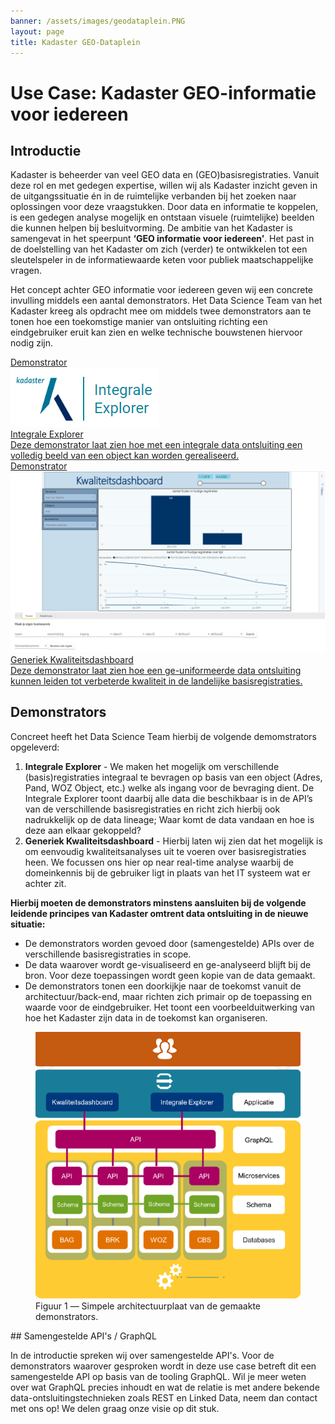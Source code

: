 ```yaml
---
banner: /assets/images/geodataplein.PNG
layout: page
title: Kadaster GEO-Dataplein
---
```

# Use Case: Kadaster GEO-informatie voor iedereen

## Introductie

Kadaster is beheerder van veel GEO data en (GEO)basisregistraties. Vanuit deze rol en met gedegen expertise, willen wij als Kadaster inzicht
geven in de uitgangssituatie én in de ruimtelijke verbanden bij het zoeken naar oplossingen voor deze vraagstukken. Door data en informatie te koppelen, 
is een gedegen analyse mogelijk en ontstaan visuele (ruimtelijke) beelden die kunnen helpen bij besluitvorming.
De ambitie van het Kadaster is samengevat in het speerpunt **‘GEO informatie voor iedereen’**. Het past in de doelstelling
van het Kadaster om zich (verder) te ontwikkelen tot een sleutelspeler in de informatiewaarde keten voor publiek maatschappelijke vragen.

Het concept achter GEO informatie voor iedereen geven wij een concrete invulling middels een aantal demonstrators. Het Data Science Team van het Kadaster kreeg als opdracht mee
om middels twee demonstrators aan te tonen hoe een toekomstige manier van ontsluiting richting een eindgebruiker eruit kan zien en welke technische bouwstenen hiervoor nodig zijn.

<div class="cards-wrapper">
  <a href="/demonstrators/integrale-explorer/index.html">
    <div class="card">
      <div class="card-type">Demonstrator</div>
      <img class="card-image" src="/assets/images/logoexplorer.PNG" alt="Integrale explorer logo">
      <div class="card-title">Integrale Explorer</div>
      <div class="card-description">Deze demonstrator laat zien hoe met een integrale data ontsluiting een volledig beeld van een object kan worden gerealiseerd.</div>
    </div>
  </a>
  <a href="/demonstrators/generiek-kwaliteitsdashboard/index.html">
    <div class="card">
      <div class="card-type">Demonstrator</div>
      <img class="card-image" src="/assets/images/kwaliteits_dashboard_screenshot.PNG" alt="Screenshot kwaliteitsdashboard">
      <div class="card-title">Generiek Kwaliteitsdashboard</div>
      <div class="card-description">Deze demonstrator laat zien hoe een ge-uniformeerde data ontsluiting kunnen leiden tot verbeterde kwaliteit in de landelijke basisregistraties.</div>
    </div>
  </a>
</div>


## Demonstrators 

Concreet heeft het Data Science Team hierbij de volgende demomstrators opgeleverd:
1. **Integrale Explorer** - We maken het mogelijk om verschillende (basis)registraties integraal te bevragen op basis van een object (Adres, Pand, WOZ Object, etc.) welke als ingang voor de bevraging dient. De Integrale Explorer toont daarbij alle data die beschikbaar is in de API’s van de verschillende basisregistraties en richt zich hierbij ook nadrukkelijk op de data lineage; Waar komt de data vandaan en hoe is deze aan elkaar gekoppeld?
2. **Generiek Kwaliteitsdashboard** - Hierbij laten wij zien dat het mogelijk is om eenvoudig kwaliteitsanalyses uit te voeren over basisregistraties heen. We focussen ons hier op near real-time analyse waarbij de domeinkennis bij de gebruiker ligt in plaats van het IT systeem wat er achter zit.


**Hierbij moeten de demonstrators minstens aansluiten bij de volgende leidende principes van Kadaster omtrent data ontsluiting in de nieuwe situatie:**
-  De demonstrators worden gevoed door (samengestelde) APIs over de verschillende basisregistraties in scope.
-  De data waarover wordt ge-visualiseerd en ge-analyseerd blijft bij de bron. Voor deze toepassingen wordt geen kopie van de data gemaakt.
-  De demonstrators tonen een doorkijkje naar de toekomst vanuit de architectuur/back-end, maar richten zich primair op de toepassing en waarde voor de eindgebruiker. Het toont een voorbeelduitwerking van hoe het Kadaster zijn data in de toekomst kan organiseren.

<figure id="figuur-1">
  <a href="/assets/images/architectuur-platformstrategie.PNG">
    <img src="/assets/images/architectuur-platformstrategie.PNG" alt="Architectuur platformstrategie">
  </a>
  <figcaption>
    Figuur 1 ― Simpele architectuurplaat van de gemaakte demonstrators.
  </figcaption>
</figure>

<div class="textbox" markdown="1">
## Samengestelde API's / GraphQL

In de introductie spreken wij over samengestelde API's. Voor de demonstrators waarover gesproken wordt in deze use case betreft dit een samengestelde API op basis van de 
tooling GraphQL. Wil je meer weten over wat GraphQL precies inhoudt en wat de relatie is met andere bekende data-ontsluitingstechnieken zoals REST en Linked Data, neem dan contact met ons op! 
We delen graag onze visie op dit stuk.
</div>
